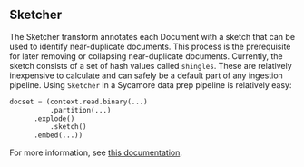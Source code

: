 ## Sketcher
The Sketcher transform annotates each Document with a sketch that can be used to identify near-duplicate documents.  This process is the prerequisite for later removing or collapsing near-duplicate documents.  Currently, the sketch consists of a set of hash values called `shingles`.  These are relatively inexpensive to calculate and can safely be a default part of any ingestion pipeline.  Using `Sketcher` in a Sycamore data prep pipeline is relatively easy:

```python
docset = (context.read.binary(...)
          .partition(...)
	  .explode()
          .sketch()
	  .embed(...))
```

For more information, see [this documentation](../../APIs/transforms/sketcher.html#sycamore.transforms.sketcher.Sketcher).
